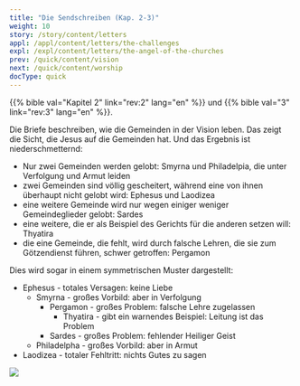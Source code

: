 ```yaml
---
title: "Die Sendschreiben (Kap. 2-3)"
weight: 10
story: /story/content/letters
appl: /appl/content/letters/the-challenges
expl: /expl/content/letters/the-angel-of-the-churches
prev: /quick/content/vision
next: /quick/content/worship
docType: quick
---
```


{{% bible val="Kapitel 2" link="rev:2" lang="en" %}} und {{% bible val="3" link="rev:3" lang="en" %}}.

Die Briefe beschreiben, wie die Gemeinden in der Vision leben. Das zeigt die Sicht, die Jesus auf die Gemeinden hat. Und das Ergebnis ist niederschmetternd:
- Nur zwei Gemeinden werden gelobt: Smyrna und Philadelpia, die unter Verfolgung und Armut leiden
- zwei Gemeinden sind völlig gescheitert, während eine von ihnen überhaupt nicht gelobt wird: Ephesus und Laodizea
- eine weitere Gemeinde wird nur wegen einiger weniger Gemeindeglieder gelobt: Sardes
- eine weitere, die er als Beispiel des Gerichts für die anderen setzen will: Thyatira
- die eine Gemeinde, die fehlt, wird durch falsche Lehren, die sie zum Götzendienst führen, schwer getroffen: Pergamon

Dies wird sogar in einem symmetrischen Muster dargestellt:
- Ephesus - totales Versagen: keine Liebe
    - Smyrna - großes Vorbild: aber in Verfolgung
        - Pergamon - großes Problem: falsche Lehre zugelassen
            - Thyatira - gibt ein warnendes Beispiel: Leitung ist das Problem
        - Sardes - großes Problem: fehlender Heiliger Geist
    - Philadelpha - großes Vorbild: aber in Armut
- Laodizea - totaler Fehltritt: nichts Gutes zu sagen

![](/images/Churches_de.jpg)
